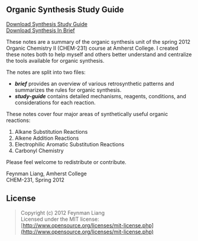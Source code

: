 ## Organic Synthesis Study Guide

[Download Synthesis Study Guide](https://github.com/feynmanliang/Organic-Synthesis-Study-Guide/blob/master/study-guide/study-guide.pdf?raw=true)    
[Download Synthesis In Brief](https://github.com/feynmanliang/Organic-Synthesis-Study-Guide/blob/master/brief/brief.pdf?raw=true)


These notes are a summary of the organic synthesis unit of the spring 2012 Organic Chemistry II (CHEM-231) course at Amherst College. I created these notes both to help myself and others better understand and centralize the tools available for organic synthesis.

The notes are split into two files:    
 * ***brief*** provides an overview of various retrosynthetic patterns and summarizes the rules for organic synthesis.     
 * ***study-guide*** contains detailed mechanisms, reagents, conditions, and considerations for each reaction.

These notes cover four major areas of synthetically useful organic reactions:

1. Alkane Substitution Reactions
2. Alkene Addition Reactions
3. Electrophilic Aromatic Substitution Reactions
4. Carbonyl Chemistry

Please feel welcome to redistribute or contribute.

Feynman Liang, Amherst College  
CHEM-231, Spring 2012

## License

>    Copyright (c) 2012 Feynman Liang    
>    Licensed under the MIT license:    
>    [http://www.opensource.org/licenses/mit-license.php](http://www.opensource.org/licenses/mit-license.php)
